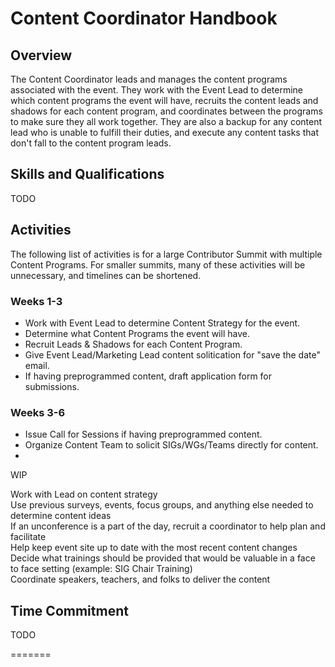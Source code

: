 # Content Coordinator Handbook

## Overview

The Content Coordinator leads and manages the content programs associated with the event.  They work with the Event Lead to determine which content programs the event will have, recruits the content leads and shadows for each content program, and coordinates between the programs to make sure they all work together.  They are also a backup for any content lead who is unable to fulfill their duties, and execute any content tasks that don't fall to the content program leads.

## Skills and Qualifications

TODO  

## Activities  

The following list of activities is for a large Contributor Summit with multiple Content Programs.  For smaller summits, many of these activities will be unnecessary, and timelines can be shortened.

### Weeks 1-3

* Work with Event Lead to determine Content Strategy for the event.
* Determine what Content Programs the event will have.
* Recruit Leads & Shadows for each Content Program.
* Give Event Lead/Marketing Lead content solitication for "save the date" email.
* If having preprogrammed content, draft application form for submissions.

### Weeks 3-6

* Issue Call for Sessions if having preprogrammed content.
* Organize Content Team to solicit SIGs/WGs/Teams directly for content.
*

WIP

Work with Lead on content strategy  
Use previous surveys, events, focus groups, and anything else needed to determine content ideas  
If an unconference is a part of the day, recruit a coordinator to help plan and facilitate  
Help keep event site up to date with the most recent content changes  
Decide what trainings should be provided that would be valuable in a face to face setting (example: SIG Chair Training)  
Coordinate speakers, teachers, and folks to deliver the content  

## Time Commitment

TODO


=======
